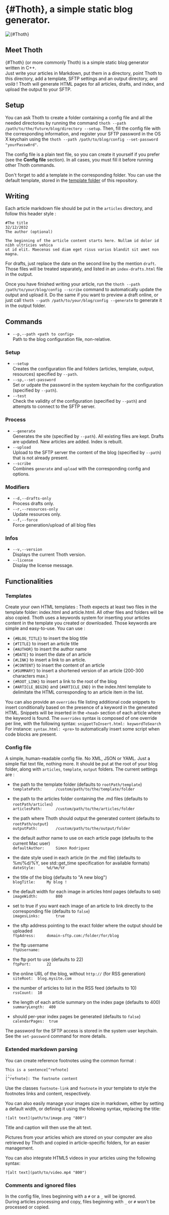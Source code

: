 # {#Thoth}, a simple static blog generator.

![{#Thoth}](thoth_circle.png)

## Meet Thoth  

{#Thoth} (or more commonly Thoth) is a simple static blog generator written in C++.   
Just write your articles in Markdown, put them in a directory, point Thoth to this directory, add a template, SFTP settings and an output directory, and *voilà* !
Thoth will generate HTML pages for all articles, drafts, and index, and upload the output to your SFTP. 

## Setup
You can ask Thoth to create a folder containing a config file and all the needed directories by running the command `thoth --path /path/to/the/future/blog/directory --setup`. Then, fill the config file with the corresponding information, and register your SFTP password in the OS X keychain using the `thoth --path /path/to/blog/config --set-password "yourPassw0rd"`.

The config file is a plain text file, so you can create it yourself if you prefer (see the **Config file** section). In all cases, you must fill it before running other Thoth commands.

Don't forget to add a template in the corresponding folder. You can use the default template, stored in the [template folder](http://github.com/kosua20/thoth2/tree/master/template/) of this repository.

## Writing
Each article markdown file should be put in the `articles` directory, and follow this header style :
    
    #The title
    32/12/2032
    The author (optional)
    
    The beginning of the article content starts here. Nullam id dolor id nibh ultricies vehica  
    ut id elit. Maecenas sed diam eget risus varius blandit sit amet non magna.
    
For drafts, just replace the date on the second line by the mention `draft`. Those files will be treated separately, and listed in an `index-drafts.html` file in the output.

Once you have finished writing your article, run the `thoth --path /path/to/your/blog/config --scribe` command to automatically update the output and upload it. Do the same if you want to preview a draft online, or just call `thoth --path /path/to/your/blog/config --generate` to generate it in the output folder.

## Commands 

- `--p,--path <path to config>`  
    Path to the blog configuration file, non-relative.

### Setup
- `--setup`  
    Creates the configuration file and folders (articles, template, output, resources) specified by `--path`.
- `--sp,--set-password`  
    Set or udpate the password in the system keychain for the configuration (specified by `--path`).
- `--test`  
    Check the validity of the configuration (specified by `--path`) and attempts to connect to the SFTP server.

### Process
- `--generate`  
    Generates the site (specified by `--path`). All existing files are kept. Drafts are updated. New articles are added. Index is rebuilt.
- `--upload`  
    Upload to the SFTP server the content of the blog (specified by `--path`) that is not already present.
- `--scribe`  
    Combines `generate` and `upload` with the corresponding config and options.

### Modifiers
- `--d,--drafts-only`  
    Process drafts only.
- `--r,--resources-only`  
    Update resources only.
- `--f,--force`  
    Force generation/upload of all blog files

### Infos
- `--v,--version`  
    Displays the current Thoth version.
- `--license`  
    Display the license message.

## Functionalities

### Templates
Create your own HTML templates : Thoth expects at least two files in the template folder: index.html and article.html. All other files and folders will be also copied. Thoth uses a keywords system for inserting your articles content in the template you created or downloaded. Those keywords are simple and easy-to-use. You can use :

- `{#BLOG_TITLE}` to insert the blog title
- `{#TITLE}` to insert an article title
- `{#AUTHOR}` to insert the author name
- `{#DATE}` to insert the date of an article
- `{#LINK}` to insert a link to an article.
- `{#CONTENT}` to insert the content of an article
- `{#SUMMARY}` to insert a shortened version of an article (200-300 characters max.)
- `{#ROOT_LINK}` to insert a link to the root of the blog
- `{#ARTICLE_BEGIN}` and `{#ARTICLE_END}` in the index.html template to delimitate the HTML corresponding to an article item in the list.

You can also provide an `overrides` file listing additional code snippets to insert conditionally based on the presence of a keyword in the generated HTML. Snippets will be inserted in the `<head>` section of each article where the keyword is found. The `overrides` syntax is composed of one override per line, with the following syntax: 
    `snippetToInsert.html: keywordToSearch`
For instance: `syntax.html: <pre>` to automatically insert some script when code blocks are present.

### Config file
A simple, human-readable config file. No XML, JSON or YAML. Just a simple flat text file, nothing more. It should be put at the root of your blog folder, along with `articles`, `template`, `output` folders. The current settings are :

- the path to the template folder (defaults to `rootPath/template`)  
`templatePath:      /custom/path/to/the/template/folder`

- the path to the articles folder containing the .md files (defaults to `rootPath/articles`)  
`articlesPath:      /custom/path/to/the/articles/folder`

- the path where Thoth should output the generated content (defaults to `rootPath/output`)  
`outputPath:        /custom/path/to/the/output/folder`

- the default author name to use on each article page (defaults to the current Mac user)  
`defaultAuthor:     Simon Rodriguez`

- the date style used in each article (in the .md file) (defaults to %m/%d/%Y, see std::get_time specification for available formats)  
`dateStyle:     %d/%m/%Y`

- the title of the blog (defaults to "A new blog")  
`blogTitle:     My blog !`

- the default width for each image in articles html pages (defaults to `640`)  
`imageWidth:        800`

- set to true if you want each image of an article to link directly to the corresponding file (defaults to `false`)  
`imagesLinks:       true`

- the sftp address pointing to the exact folder where the output should be uploaded  
`ftpAdress:     domain-sftp.com:/folder/for/blog`

- the ftp username  
`ftpUsername:   `   

- the ftp port to use (defaults to 22)  
`ftpPort:       22`

- the online URL of the blog, without `http://` (for RSS generation)  
`siteRoot:  blog.mysite.com`

- the number of articles to list in the RSS feed (defaults to 10)  
`rssCount:  10`

- the length of each article summary on the index page (defaults to 400)  
`summaryLength:  400`

- should per-year index pages be generated (defaults to `false`)  
`calendarPages:  true`

The password for the SFTP access is stored in the system user keychain. See the `set-password` command for more details.


### Extended markdown parsing
You can create reference footnotes using the common format :

    This is a sentence[^refnote]
    ...
    [^refnote]: The footnote content

Use the classes `footnote-link` and `footnote` in your template to style the footnotes links and content, respectively.

You can also easily manage your images size in markdown, either by setting a default width, or defining it using the following syntax, replacing the title: 

    ![alt text](path/to/image.png "800")

Title and caption will then use the alt text.

Pictures from your articles which are stored on your computer are also retrieved by Thoth and copied in article-specific folders, for an easier management.

You can also integrate HTML5 videos in your articles using the following syntax:

    ?[alt text](path/to/video.mp4 "800")    

### Comments and ignored files
In the config file, lines beginning with a `#` or a `_` will be ignored.  
During articles processing and copy, files beginning with `_` or `#` won't be processed or copied.

